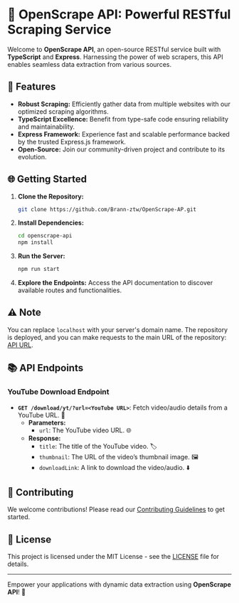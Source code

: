 # 📡 OpenScrape API: Powerful RESTful Scraping Service

Welcome to **OpenScrape API**, an open-source RESTful service built with **TypeScript** and **Express**. Harnessing the power of web scrapers, this API enables seamless data extraction from various sources.

## 🚀 Features

- **Robust Scraping:** Efficiently gather data from multiple websites with our optimized scraping algorithms.
- **TypeScript Excellence:** Benefit from type-safe code ensuring reliability and maintainability.
- **Express Framework:** Experience fast and scalable performance backed by the trusted Express.js framework.
- **Open-Source:** Join our community-driven project and contribute to its evolution.

## 🌐 Getting Started

1. **Clone the Repository:**
   ```bash
   git clone https://github.com/Brann-ztw/OpenScrape-AP.git
   ```
2. **Install Dependencies:**
   ```bash
   cd openscrape-api
   npm install
   ```
3. **Run the Server:**
   ```bash
   npm run start
   ```
4. **Explore the Endpoints:** Access the API documentation to discover available routes and functionalities.

## ⚠️ Note

You can replace `localhost` with your server's domain name. The repository is deployed, and you can make requests to the main URL of the repository: [API URL](YOUR_API_URL_HERE).

## 📚 API Endpoints

### YouTube Download Endpoint

- **`GET /download/yt/?url=<YouTube URL>`**: Fetch video/audio details from a YouTube URL. 🎥
  - **Parameters:**
    - `url`: The YouTube video URL. 🌐
  - **Response:**
    - `title`: The title of the YouTube video. 🏷️
    - `thumbnail`: The URL of the video’s thumbnail image. 🖼️
    - `downloadLink`: A link to download the video/audio. ⬇️

## 🤝 Contributing

We welcome contributions! Please read our [Contributing Guidelines](CONTRIBUTING.md) to get started.

## 📄 License

This project is licensed under the MIT License - see the [LICENSE](LICENSE) file for details.

---

Empower your applications with dynamic data extraction using **OpenScrape API**! 🌟